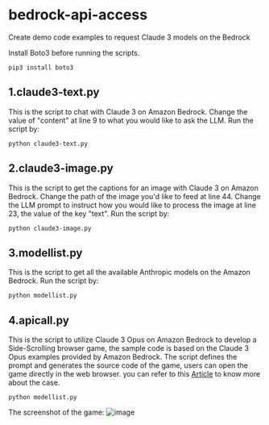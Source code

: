 # bedrock-api-access
Create demo code examples to request Claude 3 models on the Bedrock

Install Boto3 before running the scripts.
```
pip3 install boto3
```

## 1.claude3-text.py  <br />
   This is the script to chat with Claude 3 on Amazon Bedrock. Change the value of "content" at line 9 to what you would like to ask the LLM.
   Run the script by:
   ```
   python claude3-text.py
   ```
## 2.claude3-image.py  <br />
   This is the script to get the captions for an image with Claude 3 on Amazon Bedrock. Change the path of the image you'd like to feed at line 44.
   Change the LLM prompt to instruct how you would like to process the image at line 23, the value of the key "text".
   Run the script by:
   ```
   python claude3-image.py
   ```
## 3.modellist.py  <br />
   This is the script to get all the available Anthropic models on the Amazon Bedrock.
   Run the script by:
   ```
   python modellist.py
   ```

## 4.apicall.py  <br />
   This is the script to utilize Claude 3 Opus on Amazon Bedrock to develop a Side-Scrolling browser game, the sample code is based on the Claude 3 Opus examples provided by Amazon Bedrock. The script defines the prompt and generates the source code of the game, users can open the game directly in the web browser.
   you can refer to this [Article](https://community.aws/content/2fvcf7pytefRYGPtkRpCaqwXcl5/get-started-with-claude-3-opus-on-amazon-bedrock-quickly-through-real-world-use-cases) to know more about the case.
   ```
   python modellist.py
   ```
   The screenshot of the game:
   ![image](https://github.com/szl0144/bedrock-api-access/assets/40918217/9acfd1b8-70a0-4012-a530-3ec77cdc0c0e)


